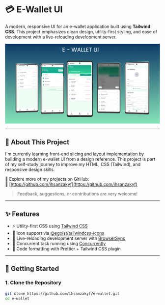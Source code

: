 # 💳 E-Wallet UI

A modern, responsive UI for an e-wallet application built using **Tailwind CSS**. This project emphasizes clean design, utility-first styling, and ease of development with a live-reloading development server.

<p align="center">
  <img src="dist/assets/images/e-wallet-ui.png" alt="E-Wallet UI Preview" width="700" />
</p>

---

## 🙌 About This Project

I'm currently learning front-end slicing and layout implementation by building a modern e-wallet UI from a design reference. This project is part of my self-study journey to improve my HTML, CSS (Tailwind), and responsive design skills.

📁 Explore more of my projects on GitHub:  
🔗 [https://github.com/ihsanzakyf](https://github.com/ihsanzakyf)

> Feedback, suggestions, or contributions are very welcome!

---

## ✨ Features

- ⚡ Utility-first CSS using [Tailwind CSS](https://tailwindcss.com/)
- 🔗 Icon support via [@egoist/tailwindcss-icons](https://github.com/egoist/tailwindcss-icons)
- 🔄 Live-reloading development server with [BrowserSync](https://browsersync.io/)
- 🧩 Concurrent task running using [Concurrently](https://www.npmjs.com/package/concurrently)
- 🧹 Code formatting with Prettier + Tailwind CSS plugin

---

## 🚀 Getting Started

### 1. Clone the Repository

```bash
git clone https://github.com/ihsanzakyf/e-wallet.git
cd e-wallet
```
